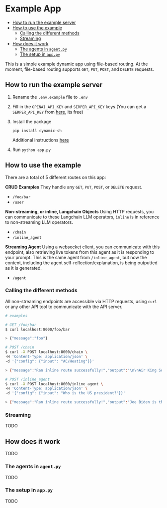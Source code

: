 <h1>Example App</h1>

- [How to run the example server](#how-to-run-the-example-server)
- [How to use the example](#how-to-use-the-example)
  - [Calling the different methods](#calling-the-different-methods)
  - [Streaming](#streaming)
- [How does it work](#how-does-it-work)
  - [The agents in `agent.py`](#the-agents-in-agentpy)
  - [The setup in `app.py`](#the-setup-in-apppy)

This is a simple example dynamic app using file-based routing. At the moment, file-based routing supports `GET`, `PUT`, `POST`, and `DELETE` requests.

## How to run the example server

1. Rename the `.env.example` file to `.env`
2. Fill in the `OPENAI_API_KEY` and `SERPER_API_KEY` keys (You can get a `SERPER_API_KEY` from [here](https://serper.dev/), its free)
3. Install the package

   `pip install dynamic-sh`

   Additional instructions [here](./../dynamic/README.md#installation)

4. Run `python app.py`

## How to use the example

There are a total of 5 different routes on this app:

**CRUD Examples**
They handle any `GET`, `PUT`, `POST`, or `DELETE` request.

- `/foo/bar`
- `/user`

**Non-streaming, or inline, Langchain Objects**
Using HTTP requests, you can communicate to these Langchain LLM operators, `inline` is in reference to non-streaming LLM operators.

- `/chain`
- `/inline_agent`

**Streaming Agent**
Using a websocket client, you can communicate with this endpoint, also retrieving live tokens from this agent as it is responding to your prompt. This is the same agent from `/inline_agent`, but now the content, including the agent self-reflection/explanation, is being outputted as it is generated.

- `/agent`

### Calling the different methods

All non-streaming endpoints are accessible via HTTP requests, using `curl` or any other API tool to communicate with the API server.

```bash
# examples

# GET /foo/bar
$ curl localhost:8000/foo/bar

> {"message":"foo"}

# POST /chain
$ curl -X POST localhost:8000/chain \
-H 'Content-Type: application/json' \
-d '{"config": {"input": "AC/Heating"}}'

> {"message":"Ran inline route successfully!","output":"\n\nAir King Solutions."}

# POST /inline_agent
$ curl -X POST localhost:8000/inline_agent \
-H 'Content-Type: application/json' \
-d '{"config": {"input": "Who is the US president?"}}'

> {"message":"Ran inline route successfully!","output":"Joe Biden is the US president."}
```

### Streaming

TODO

## How does it work

TODO

### The agents in `agent.py`

TODO

### The setup in `app.py`

TODO
